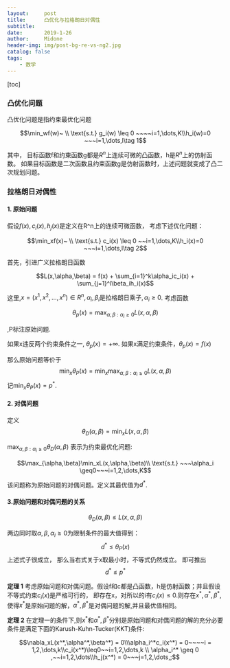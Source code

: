 ```yaml
---
layout:     post
title:      凸优化与拉格朗日对偶性
subtitle:
date:       2019-1-26
author:     Midone
header-img: img/post-bg-re-vs-ng2.jpg
catalog: false
tags:
    - 数学
---
```

[toc]
### 凸优化问题

凸优化问题是指约束最优化问题

$$\min_wf(w)~ \\ \text{s.t.} g_i(w) \leq 0 ~~~~i=1,\dots,K\\h_i(w)=0 ~~~i=1,\dots,l\tag 1$$

其中， 目标函数f和约束函数g都是$R^n$上连续可微的凸函数，h是$R^n$上的仿射函数。 如果目标函数是二次函数且约束函数g是仿射函数时，上述问题就变成了凸二次规划问题。

### 拉格朗日对偶性

#### 1. 原始问题

假设$f(x), c_i(x), h_j(x)$是定义在R^n上的连续可微函数， 考虑下述优化问题：

$$\min_xf(x)~ \\ \text{s.t.} c_i(x) \leq 0 ~~i=1,\dots,K\\h_i(x)=0 ~~~i=1,\dots,l\tag 2$$

首先，引进广义拉格朗日函数

$$L(x,\alpha,\beta) = f(x) + \sum_{i=1}^k\alpha_ic_i(x) + \sum_{j=1}^l\beta_ih_i(x)$$

这里,$x = (x^1,x^2,\dots,x^n)\in R^n, \alpha_i,\beta_i\text{是拉格朗日乘子}, \alpha_i \geq0$. 考虑函数 

$$\theta_p(x) = \max_{\alpha,\beta:\alpha_i \geq 0}L(x, \alpha, \beta)$$

,P标注原始问题.

如果x违反两个约束条件之一, $\theta_p(x) = +\infty$. 如果x满足约束条件，$\theta_p(x) = f(x)$

那么原始问题等价于 
$$\min_x\theta_P(x) = \min_x \max_{\alpha,\beta:\alpha_i \geq 0}L(x,\alpha,\beta)$$ 
记$\min_x\theta_P(x) = p^*$.

#### 2. 对偶问题
定义
$$\theta_D(\alpha,\beta) = \min_xL(x,\alpha,\beta)$$

$\max_{\alpha,\beta:\alpha_i \geq 0 }\theta_D(\alpha,\beta)$ 表示为约束最优化问题:

$$\max_{\alpha,\beta}\min_xL(x,\alpha,\beta)\\ \text{s.t.} ~~~\alpha_i \geq0~~~i=1,2,\dots,K$$

该问题称为原始问题的对偶问题。定义其最优值为$d^*$.

#### 3.原始问题和对偶问题的关系

$$\theta_D(\alpha,\beta)\leq L(x,\alpha,\beta)$$

两边同时取$\alpha,\beta,\alpha_i\geq0$为限制条件的最大值得到：
$$d^*\leq\theta_P(x)$$
上述式子很成立， 那么当右式关于x取最小时，不等式仍然成立。 即可推出
$$d^* \leq p^*$$

**定理 1** 考虑原始问题和对偶问题。假设f和c都是凸函数，h是仿射函数；并且假设不等式约束$c_i(x)$是严格可行的， 即存在x，对所以的i有$c_i(x)\leq 0$.则存在$x^{\ast}, \alpha^{\ast},\beta^{\ast}$,使得$x^{\ast}$是原始问题的解，$\alpha^{\ast},\beta^{\ast}$是对偶问题的解,并且最优值相同。

**定理 2** 在定理一的条件下,则$x^{\ast}$和$\alpha^{\ast},\beta^{\ast}$分别是原始问题和对偶问题的解的充分必要条件是满足下面的Karush-Kuhn-Tucker(KKT)条件:

$$\nabla_xL(x^*,\alpha^*,\beta^*) = 0\\\alpha_i^*c_i(x^*) = 0~~~~i = 1,2,\dots,k\\c_i(x^*)\leq0~~i=1,2,\dots,k
\\ \alpha_i^* \geq 0 ,~~i=1,2,\dots\\h_j(x^*) = 0~~~j=1,2,\dots,;$$
